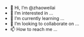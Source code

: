 - 👋 Hi, I’m @zhaoweilai
- 👀 I’m interested in ...
- 🌱 I’m currently learning ...
- 💞️ I’m looking to collaborate on ...
- 📫 How to reach me ...

<!---
zhaoweilai/zhaoweilai is a ✨ special ✨ repository because its `README.md` (this file) appears on your GitHub profile.
You can click the Preview link to take a look at your changes.
--->
